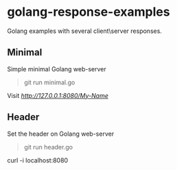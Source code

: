 golang-response-examples
========================

Golang examples with several client\server responses.

## Minimal

Simple minimal Golang web-server

> git run minimal.go

Visit *http://127.0.0.1:8080/My-Name*

## Header

Set the header on Golang web-server

> git run header.go

curl -i localhost:8080
